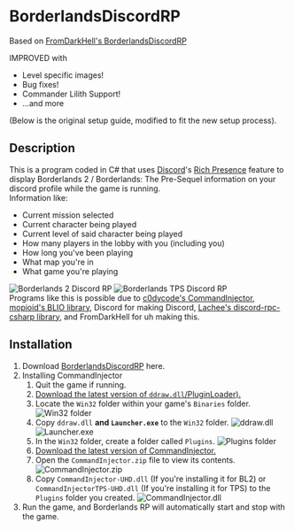 # BorderlandsDiscordRP

Based on [FromDarkHell's BorderlandsDiscordRP](https://github.com/FromDarkHell/BorderlandsDiscordRP)

IMPROVED with
* Level specific images!
* Bug fixes!
* Commander Lilith Support!
* ...and more

(Below is the original setup guide, modified to fit the new setup process).

Description
-----------
This is a program coded in C# that uses [Discord](http://discordapp.com/)'s [Rich Presence](https://discordapp.com/rich-presence) feature to display Borderlands 2 / Borderlands: The Pre-Sequel information on your discord profile while the game is running.
<br>
Information like:
* Current mission selected
* Current character being played
* Current level of said character being played
* How many players in the lobby with you (including you)
* How long you've been playing
* What map you're in
* What game you're playing

![Borderlands 2 Discord RP](https://puu.sh/CiCrw/4cbe503c94.png)
![Borderlands TPS Discord RP](https://puu.sh/CiCvX/cd3260c23f.png)
<br>
Programs like this is possible due to [c0dycode's CommandInjector](https://github.com/c0dycode/BL-CommandInjector), [mopioid's BLIO library](https://github.com/mopioid/BLIO), Discord for making Discord, [Lachee's discord-rpc-csharp library](https://github.com/Lachee/discord-rpc-csharp), and FromDarkHell for uh making this.


Installation
-----------
1. Download [BorderlandsDiscordRP](https://github.com/crunchyintheory/BorderlandsDiscordRP/releases) here.
2. Installing CommandInjector
	  1. Quit the game if running.
	  2. [Download the latest version of `ddraw.dll`/PluginLoader).](https://github.com/c0dycode/BorderlandsPluginLoader/releases)
	  3. Locate the `Win32` folder within your game's `Binaries` folder. ![Win32 folder](https://i.imgur.com/t6OI06l.png)
	  4. Copy `ddraw.dll` **and `Launcher.exe`** to the `Win32` folder. ![ddraw.dll](https://i.imgur.com/FHfiSqg.png) ![Launcher.exe](https://i.imgur.com/ydzBruZ.png)
	  5. In the `Win32` folder, create a folder called `Plugins`. ![Plugins folder](https://i.imgur.com/CDdoKDs.png)
	  6. [Download the latest version of CommandInjector.](https://github.com/c0dycode/BL-CommandInjector/blob/master/CommandInjector.zip)
	  7. Open the `CommandInjector.zip` file to view its contents. ![CommandInjector.zip](https://i.imgur.com/xjTdT70.png)
	  8. Copy `CommandInjector-UHD.dll` (If you're installing it for BL2) or `CommandInjectorTPS-UHD.dll` (If you're installing it for TPS) to the `Plugins` folder you created. ![CommandInjector.dll](https://i.imgur.com/mMHraRu.png)
3. Run the game, and Borderlands RP will automatically start and stop with the game.